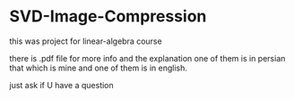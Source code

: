 # SVD-Image-Compression
this was project for linear-algebra course

there is .pdf file for more info and the explanation  one of them is in persian that which is mine and one of them is in english.

just ask if U have a question
